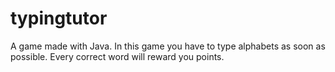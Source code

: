 # typingtutor
A game made with Java. In this game you have to type alphabets as soon as possible. Every correct word will reward you points.

